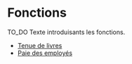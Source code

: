 # Fonctions

TO_DO Texte introduisants les fonctions.

- [Tenue de livres](./fonctions/tenue_de_livres.md)
- [Paie des employés](./fonctions/paie_employes.md)

